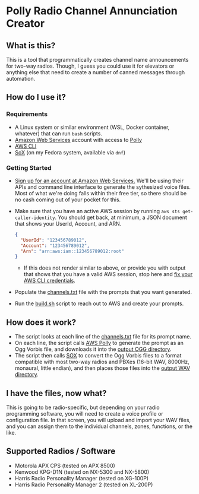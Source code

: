 # Polly Radio Channel Annunciation Creator

## What is this?

This is a tool that programmatically creates channel name announcements for two-way radios. Though, I guess you could use it for elevators or anything else that need to create a number of canned messages through automation.

## How do I use it?

### Requirements

- A Linux system or similar environment (WSL, Docker container, whatever) that can run `bash` scripts.
- [Amazon Web Services](https://aws.amazon.com/) account with access to [Polly](https://aws.amazon.com/polly/)
- [AWS CLI](https://aws.amazon.com/cli/)
- [SoX](http://sox.sourceforge.net/) (on my Fedora system, available via `dnf`)

### Getting Started

- [Sign up for an account at Amazon Web Services.](https://aws.amazon.com/free/) We'll be using their APIs and command line interface to generate the sythesized voice files. Most of what we're doing falls within their free tier, so there should be no cash coming out of your pocket for this.
- Make sure that you have an active AWS session by running `aws sts get-caller-identity`. You should get back, at minimum, a JSON document that shows your UserId, Account, and ARN.

  ```json
  {
    "UserId": "123456789012",
    "Account": "123456789012",
    "Arn": "arn:aws:iam::123456789012:root"
  }
  ```

  - If this does not render similar to above, or provide you with output that shows that you have a valid AWS session, stop here and [fix your AWS CLI credentials](https://docs.aws.amazon.com/cli/latest/userguide/cli-chap-configure.html).

- Populate the [channels.txt](channels.txt) file with the prompts that you want generated.
- Run the [build.sh](build.sh) script to reach out to AWS and create your prompts.

## How does it work?

- The script looks at each line of the [channels.txt](channels.txt) file for its prompt name.
- On each line, the script calls [AWS Polly](https://aws.amazon.com/polly/) to generate the prompt as an Ogg Vorbis file, and downloads it into the [output OGG directory](output/ogg/).
- The script then calls [SOX](http://sox.sourceforge.net/) to convert the Ogg Vorbis files to a format compatible with most two-way radios and PBXes (16-bit WAV, 8000Hz, monaural, little endian), and then places those files into the [output WAV directory](output/wav/).

## I have the files, now what?

This is going to be radio-specific, but depending on your radio programming software, you will need to create a voice profile or configuration file. In that screen, you will upload and import your WAV files, and you can assign them to the individual channels, zones, functions, or the like.

## Supported Radios / Software

- Motorola APX CPS (tested on APX 8500)
- Kenwood KPG-D1N (tested on NX-5300 and NX-5800)
- Harris Radio Personality Manager (tested on XG-100P)
- Harris Radio Personality Manager 2 (tested on XL-200P)

